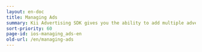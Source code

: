 ```yaml
---
layout: en-doc
title: Managing Ads
summary: Kii Advertising SDK gives you the ability to add multiple advertising networks with only a few lines of client code. Ad networks are managed in real-time from the developer portal, so changing ad networks or adding new ones no longer requires you to update your client-side code.
sort-priority: 60
page-id: ios-managing_ads-en
old-url: /en/managing-ads
---
```

